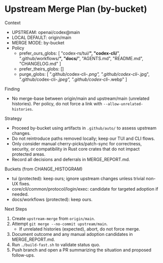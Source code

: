 # Upstream Merge Plan (by-bucket)

Context
- UPSTREAM: openai/codex@main
- LOCAL DEFAULT: origin/main
- MERGE MODE: by-bucket
- Policy
  - prefer_ours_globs: [
    "codex-rs/tui/**",
    "codex-cli/**",
    ".github/workflows/**",
    "docs/**",
    "AGENTS.md",
    "README.md",
    "CHANGELOG.md"
  ]
  - prefer_theirs_globs: []
  - purge_globs: [
    ".github/codex-cli-*.png",
    ".github/codex-cli-*.jpg",
    ".github/codex-cli-*.jpeg",
    ".github/codex-cli-*.webp"
  ]

Finding
- No merge-base between origin/main and upstream/main (unrelated histories). Per policy, do not force a link with `--allow-unrelated-histories`.

Strategy
- Proceed by-bucket using artifacts in `.github/auto/` to assess upstream changes.
- Do not reintroduce paths removed locally; keep our TUI and CLI flows.
- Only consider manual cherry-picks/patch-sync for correctness, security, or compatibility in Rust core crates that do not impact protected areas.
- Record all decisions and deferrals in MERGE_REPORT.md.

Buckets (from CHANGE_HISTOGRAM)
- tui (protected): keep ours; ignore upstream changes unless trivial non-UX fixes.
- core/cli/common/protocol/login/exec: candidate for targeted adoption if needed.
- docs/workflows (protected): keep ours.

Next Steps
1) Create `upstream-merge` from `origin/main`.
2) Attempt `git merge --no-commit upstream/main`.
   - If unrelated histories (expected), abort, do not force merge.
3) Document outcome and any manual adoption candidates in MERGE_REPORT.md.
4) Run `./build-fast.sh` to validate status quo.
5) Push branch and open a PR summarizing the situation and proposed follow-ups.

